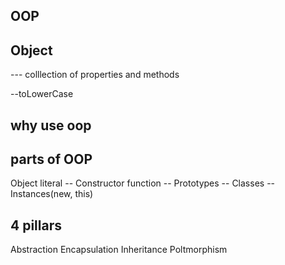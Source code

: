 <!-- javascript and class/ -->

  ## OOP

## Object 
--- colllection of properties and methods 

--toLowerCase 

## why use oop


## parts of OOP

Object literal 
-- Constructor  function
-- Prototypes 
-- Classes
-- Instances(new, this)

## 4 pillars 

Abstraction 
Encapsulation
Inheritance
Poltmorphism



